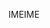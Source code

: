 <span data-ttu-id="ad1f7-101">IME</span><span class="sxs-lookup"><span data-stu-id="ad1f7-101">IME</span></span>